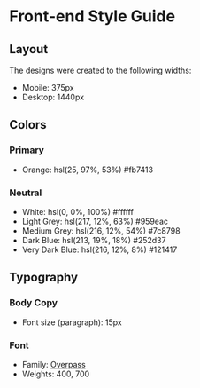 # Front-end Style Guide

## Layout

The designs were created to the following widths:

- Mobile: 375px
- Desktop: 1440px

## Colors

### Primary

- Orange: hsl(25, 97%, 53%)     #fb7413

### Neutral

- White: hsl(0, 0%, 100%)   	#ffffff
- Light Grey: hsl(217, 12%, 63%)    #959eac
- Medium Grey: hsl(216, 12%, 54%)     	#7c8798
- Dark Blue: hsl(213, 19%, 18%)     	#252d37
- Very Dark Blue: hsl(216, 12%, 8%)    #121417

## Typography

### Body Copy

- Font size (paragraph): 15px

### Font

- Family: [Overpass](https://fonts.google.com/specimen/Overpass)
- Weights: 400, 700
